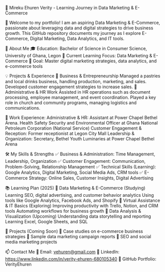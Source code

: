 🚀 Mireku Ehuren Verity - Learning Journey in Data Marketing & E-Commerce

👋 Welcome to my portfolio! 
I am an aspiring Data Marketing & E-Commerce, passionate about leveraging data and digital strategies to drive business growth. This GitHub repository documents my journey as I explore E-Commerce, Digital Marketing, Data Analytics, and IT tools.

📌 About Me
🎓 Education: Bachelor of Science in Consumer Science, University of Ghana, Legon
🌱 Current Learning Focus: Data Marketing & E-Commerce
🎯 Goal: Master digital marketing strategies, data analytics, and e-commerce tools

💡 Projects & Experience
🔹 Business & Entrepreneurship
Managed a pastries and local drinks business, handling production, marketing, and sales.
Developed customer engagement strategies to increase sales.
🔹 Administrative & HR Work
Assisted in HR operations such as document processing, employee management, and event coordination.
Played a key role in church and community programs, managing logistics and communications.

💼 Work Experience:
Administrative & HR: Assistant at
Power Chapel Bethel Arena.
Health Safety Security and Environmental Officer at Ghana National Petroleum Corporation (National Service)
Customer Engagement & Reception: Former receptionist at Legon City Mall
Leadership & Organization: Secretary, Bethel Youth Luminaries at Power Chapel Bethel Arena


🛠 My Skills & Strengths
✅ Business & Administration: Time Management, Leadership, Organization
✅ Customer Engagement: Communication, Problem-Solving, Relationship Management
✅ Technical Skills (Learning): Google Analytics, Digital Marketing, Social Media Ads, CRM tools
✅ E-Commerce Strategy: Online Sales, Customer Insights, Digital Advertising


📚 Learning Plan (2025)
🔹 Data Marketing & E-Commerce (Studying)
Learning SEO, digital advertising, and customer behavior analytics
Using tools like Google Analytics, Facebook Ads, and Shopify
🔹 Virtual Assistance & IT Basics (Exploring)
Improving productivity with Trello, Notion, and CRM tools
Automating workflows for business growth
🔹 Data Analysis & Visualization (Upcoming)
Understanding data storytelling and reporting
Learning Excel, Google Sheets, and SQL

📝 Projects (Coming Soon)
📌 Case studies on e-commerce business strategies
📌 Sample data marketing campaign reports
📌 SEO and social media marketing projects

📫 Contact Me
📩 Email: vehuren@gmail.com
🔗 LinkedIn: https://www.linkedin.com/in/verity-ehuren-680105340
📂 GitHub Portfolio: VerityEhuren
